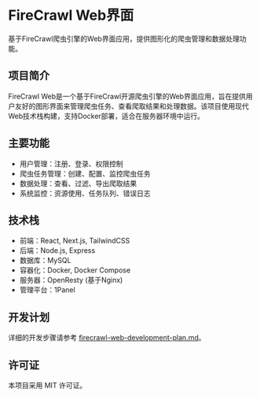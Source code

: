 # FireCrawl Web界面

基于FireCrawl爬虫引擎的Web界面应用，提供图形化的爬虫管理和数据处理功能。

## 项目简介

FireCrawl Web是一个基于FireCrawl开源爬虫引擎的Web界面应用，旨在提供用户友好的图形界面来管理爬虫任务、查看爬取结果和处理数据。该项目使用现代Web技术栈构建，支持Docker部署，适合在服务器环境中运行。

## 主要功能

- 用户管理：注册、登录、权限控制
- 爬虫任务管理：创建、配置、监控爬虫任务
- 数据处理：查看、过滤、导出爬取结果
- 系统监控：资源使用、任务队列、错误日志

## 技术栈

- 前端：React, Next.js, TailwindCSS
- 后端：Node.js, Express
- 数据库：MySQL
- 容器化：Docker, Docker Compose
- 服务器：OpenResty (基于Nginx)
- 管理平台：1Panel

## 开发计划

详细的开发步骤请参考 [firecrawl-web-development-plan.md](firecrawl-web-development-plan.md)。

## 许可证

本项目采用 MIT 许可证。
